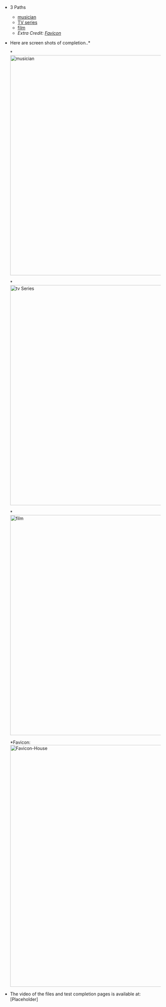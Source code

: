 * 3 Paths
  * [musician](http://localhost:4000/musician)
  * [TV series](http://localhost:4000/tvseries.html)
  * [film](http://localhost:4000/film)
  * *Extra Credit: [Favicon](http://localhost:4000/favicon.ico)*
    
* Here are screen shots of completion..*

    *<img alt="musician" src="https://github.com/mallywal/cs533-f23/assets/144044644/f3626a68-8abf-433f-b5d3-bd5e4c1b2a69" width="700">

    *<img alt="tv Series" src="https://github.com/mallywal/cs533-f23/assets/144044644/8170a4be-6750-4c51-8ae3-aa23f52db3ad" width="700">

    *<img alt="film" src="https://github.com/mallywal/cs533-f23/assets/144044644/e6e652a0-9ca7-4b28-8cdc-e727851796e4" width="700">

    *Favicon: <img width="769" alt="Favicon-House" src="https://github.com/mallywal/cs533-f23/assets/144044644/d0761ad6-abb5-47be-bee1-37619101dce9">


* The video of the files and test completion pages is available at: [Placeholder]
